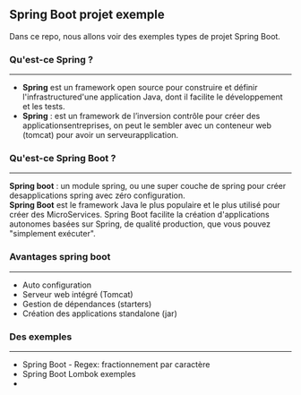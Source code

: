 ## Spring Boot projet exemple
Dans ce repo, nous allons voir des exemples types de projet Spring Boot.

### Qu'est-ce Spring ?
---
* **Spring** est un framework open source pour construire et définir l'infrastructured'une application Java, dont il facilite le développement et les tests.
* **Spring** : est un framework de l’inversion contrôle pour créer des applicationsentreprises, on peut le sembler avec un conteneur web (tomcat) pour avoir un serveurapplication.

### Qu'est-ce Spring Boot ?
---
**Spring boot** : un module spring, ou une super couche de spring pour créer desapplications spring avec zéro configuration.<br/>
**Spring Boot** est le framework Java le plus populaire et le plus utilisé pour créer des MicroServices. Spring Boot facilite la création d'applications autonomes basées sur Spring, de qualité production, que vous pouvez "simplement exécuter".

### Avantages spring boot
---
* Auto configuration
* Serveur web intégré (Tomcat)
* Gestion de dépendances (starters)
* Création des applications standalone (jar)

### Des exemples
---
* Spring Boot - Regex: fractionnement par caractère
* Spring Boot Lombok exemples
* 